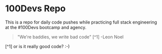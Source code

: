 # 100Devs Repo

This is a repo for daily code pushes while practicing full stack engineering at the #100Devs bootcamp and agency.

> "We're baddies, we write bad code" [^1]
>   -Leon Noel

[^1] or is it really good code? :-)
